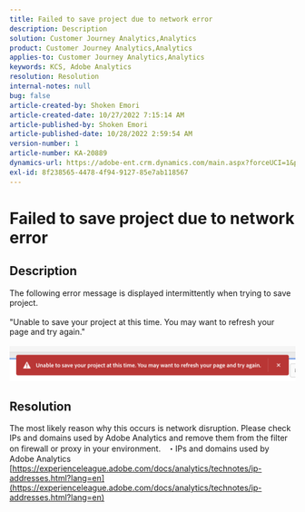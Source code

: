 ```yaml
---
title: Failed to save project due to network error
description: Description
solution: Customer Journey Analytics,Analytics
product: Customer Journey Analytics,Analytics
applies-to: Customer Journey Analytics,Analytics
keywords: KCS, Adobe Analytics
resolution: Resolution
internal-notes: null
bug: false
article-created-by: Shoken Emori
article-created-date: 10/27/2022 7:15:14 AM
article-published-by: Shoken Emori
article-published-date: 10/28/2022 2:59:54 AM
version-number: 1
article-number: KA-20889
dynamics-url: https://adobe-ent.crm.dynamics.com/main.aspx?forceUCI=1&pagetype=entityrecord&etn=knowledgearticle&id=52a3b914-c755-ed11-bba3-6045bd0065f9
exl-id: 8f238565-4478-4f94-9127-85e7ab118567
---
```

# Failed to save project due to network error

## Description

The following error message is displayed intermittently when trying to save project.
<br> 
<br>"Unable to save your project at this time. You may want to refresh your page and try again."<br><br>![](assets/___89bd255f-c855-ed11-bba3-6045bd0065f9___.png)

## Resolution


The most likely reason why this occurs is network disruption. Please check IPs and domains used by Adobe Analytics and remove them from the filter on firewall or proxy in your environment.
 
・IPs and domains used by Adobe Analytics
[https://experienceleague.adobe.com/docs/analytics/technotes/ip-addresses.html?lang=en](https://experienceleague.adobe.com/docs/analytics/technotes/ip-addresses.html?lang=en)
